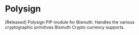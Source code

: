 # Polysign

[Released] Polysign PIP module for Bismuth. Handles the various cryptographic primitives Bismuth Crypto currency supports.
